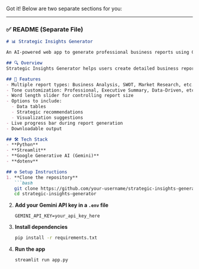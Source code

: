 Got it! Below are two separate sections for you:

---

### ✅ **README (Separate File)**

````markdown
# 📊 Strategic Insights Generator

An AI-powered web app to generate professional business reports using Google Gemini models.

## 🔍 Overview
Strategic Insights Generator helps users create detailed business reports such as SWOT analysis, market research, financial projections, and more. It leverages Google's Gemini 1.5 Flash model and a customizable interface built with Streamlit.

## 🚀 Features
- Multiple report types: Business Analysis, SWOT, Market Research, etc.
- Tone customization: Professional, Executive Summary, Data-Driven, etc.
- Word length slider for controlling report size
- Options to include:
  - Data tables
  - Strategic recommendations
  - Visualization suggestions
- Live progress bar during report generation
- Downloadable output

## 🛠️ Tech Stack
- **Python**
- **Streamlit**
- **Google Generative AI (Gemini)**
- **dotenv**

## ⚙️ Setup Instructions
1. **Clone the repository**
   ```bash
   git clone https://github.com/your-username/strategic-insights-generator.git
   cd strategic-insights-generator
````

2. **Add your Gemini API key in a `.env` file**

   ```
   GEMINI_API_KEY=your_api_key_here
   ```

3. **Install dependencies**

   ```bash
   pip install -r requirements.txt
   ```

4. **Run the app**

   ```bash
   streamlit run app.py
   ```
